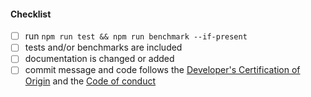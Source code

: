 <!--
Thank you for your pull request. Please provide a description above and review
the requirements below.

Bug fixes and new features should include tests and possibly benchmarks.

Contributors guide: https://github.com/fastify/fastify/blob/main/CONTRIBUTING.md

By making a contribution to this project, I certify that:

* (a) The contribution was created in whole or in part by me and I
  have the right to submit it under the open source license
  indicated in the file; or

* (b) The contribution is based upon previous work that, to the best
  of my knowledge, is covered under an appropriate open source
  license and I have the right under that license to submit that
  work with modifications, whether created in whole or in part
  by me, under the same open source license (unless I am
  permitted to submit under a different license), as indicated
  in the file; or

* (c) The contribution was provided directly to me by some other
  person who certified (a), (b) or (c) and I have not modified
  it.

* (d) I understand and agree that this project and the contribution
  are public and that a record of the contribution (including all
  personal information I submit with it, including my sign-off) is
  maintained indefinitely and may be redistributed consistent with
  this project or the open source license(s) involved.
-->

#### Checklist

- [ ] run `npm run test && npm run benchmark --if-present`
- [ ] tests and/or benchmarks are included
- [ ] documentation is changed or added
- [ ] commit message and code follows the [Developer's Certification of Origin](https://github.com/fastify/.github/blob/main/CONTRIBUTING.md#developers-certificate-of-origin-11)
      and the [Code of conduct](https://github.com/fastify/.github/blob/main/CODE_OF_CONDUCT.md)
